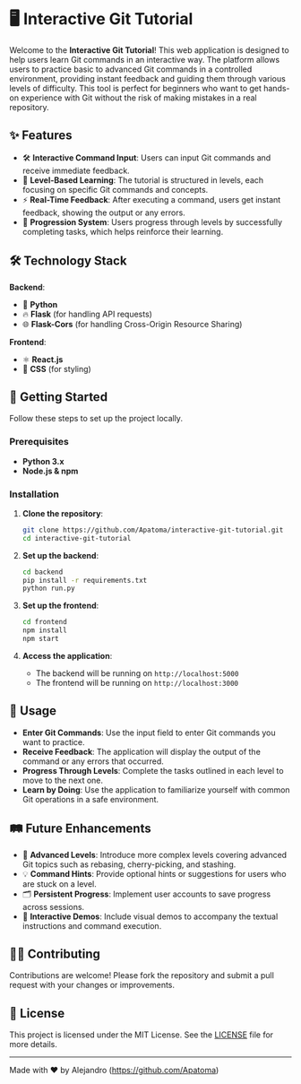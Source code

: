 # 🖥️ Interactive Git Tutorial

Welcome to the **Interactive Git Tutorial**! This web application is designed to help users learn Git commands in an interactive way. The platform allows users to practice basic to advanced Git commands in a controlled environment, providing instant feedback and guiding them through various levels of difficulty. This tool is perfect for beginners who want to get hands-on experience with Git without the risk of making mistakes in a real repository.

## ✨ Features

- 🛠️ **Interactive Command Input**: Users can input Git commands and receive immediate feedback.
- 🎯 **Level-Based Learning**: The tutorial is structured in levels, each focusing on specific Git commands and concepts.
- ⚡ **Real-Time Feedback**: After executing a command, users get instant feedback, showing the output or any errors.
- 🚀 **Progression System**: Users progress through levels by successfully completing tasks, which helps reinforce their learning.

## 🛠️ Technology Stack

**Backend**:
- 🐍 **Python**
- 🔥 **Flask** (for handling API requests)
- 🌐 **Flask-Cors** (for handling Cross-Origin Resource Sharing)

**Frontend**:
- ⚛️ **React.js**
- 🎨 **CSS** (for styling)

## 🚀 Getting Started

Follow these steps to set up the project locally.

### Prerequisites

- **Python 3.x**
- **Node.js & npm**

### Installation

1. **Clone the repository**:
    ```bash
    git clone https://github.com/Apatoma/interactive-git-tutorial.git
    cd interactive-git-tutorial
    ```

2. **Set up the backend**:
    ```bash
    cd backend
    pip install -r requirements.txt
    python run.py
    ```

3. **Set up the frontend**:
    ```bash
    cd frontend
    npm install
    npm start
    ```

4. **Access the application**:
    - The backend will be running on `http://localhost:5000`
    - The frontend will be running on `http://localhost:3000`

## 📝 Usage

- **Enter Git Commands**: Use the input field to enter Git commands you want to practice.
- **Receive Feedback**: The application will display the output of the command or any errors that occurred.
- **Progress Through Levels**: Complete the tasks outlined in each level to move to the next one.
- **Learn by Doing**: Use the application to familiarize yourself with common Git operations in a safe environment.

## 🛤️ Future Enhancements

- 🔧 **Advanced Levels**: Introduce more complex levels covering advanced Git topics such as rebasing, cherry-picking, and stashing.
- 💡 **Command Hints**: Provide optional hints or suggestions for users who are stuck on a level.
- 🗂️ **Persistent Progress**: Implement user accounts to save progress across sessions.
- 🎥 **Interactive Demos**: Include visual demos to accompany the textual instructions and command execution.

## 🧑‍💻 Contributing

Contributions are welcome! Please fork the repository and submit a pull request with your changes or improvements.

## 📄 License

This project is licensed under the MIT License. See the [LICENSE](LICENSE) file for more details.

---

Made with ❤️ by Alejandro (https://github.com/Apatoma)
